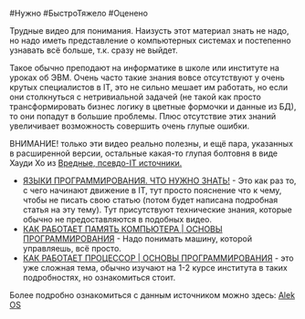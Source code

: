 #Нужно #БыстроТяжело #Оценено

Трудные видео для понимания. Наизусть этот материал знать не надо, но надо иметь представление о компьютерных системах и постепенно узнавать всё больше, т.к. сразу не выйдет.

Такое обычно преподают на информатике в школе или институте на уроках об ЭВМ. Очень часто такие знания вовсе отсутствуют у очень крутых специалистов в IT, это не сильно мешает им работать, но если они столкнуться с нетривиальной задачей (не такой как просто трансформировать бизнес логику в цветные формочки и данные из БД), то они попадут в большие проблемы. Плюс отсутствие этих знаний увеличивает возможность совершить очень глупые ошибки.

ВНИМАНИЕ! только эти видео реально полезны, и ещё пара, указанных в расширенной версии, остальные какая-то глупая болтовня в виде Хауди Хо из [Вредные, псевдо-IT источники.](../../Directions/Вредные,%20псевдо-IT%20источники..md)

- [ЯЗЫКИ ПРОГРАММИРОВАНИЯ. ЧТО НУЖНО ЗНАТЬ!](https://www.youtube.com/watch?v=PS4S8BnURYU) - Это как раз то, с чего начинают движение в IT, тут просто пояснение что к чему, чтобы не писать свою статью (потом будет написана подробная статья на эту тему). Тут присутствуют технические знания, которые обычно не предоставляются в подобных видео.
- [КАК РАБОТАЕТ ПАМЯТЬ КОМПЬЮТЕРА | ОСНОВЫ ПРОГРАММИРОВАНИЯ](https://www.youtube.com/watch?v=Wh22_O8jXVQ) - Надо понимать машину, которой управляешь, всё просто.
- [КАК РАБОТАЕТ ПРОЦЕССОР | ОСНОВЫ ПРОГРАММИРОВАНИЯ](https://www.youtube.com/watch?v=k9wK2FThEsk) - это уже сложная тема, обычно изучают на 1-2 курсе института в таких подробностях, но ознакомиться стоит.

Более подробно ознакомиться с данным источником можно здесь: [Alek OS](../Full/Alek%20OS.md)